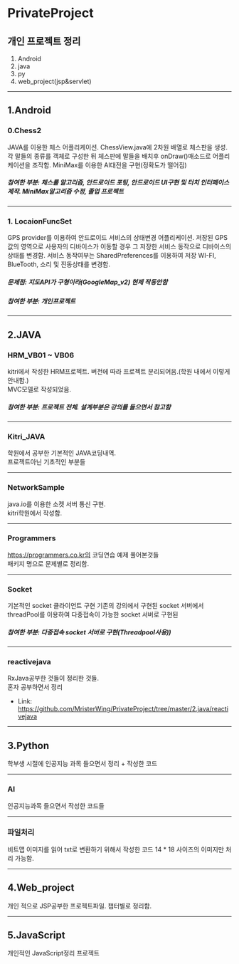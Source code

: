 PrivateProject
===
개인 프로젝트 정리
---
1. Android
2. java
3. py
4. web_project(jsp&servlet)
---
1.Android
---
### 0.Chess2
JAVA를 이용한 체스 어플리케이션.
ChessView.java에 2차원 배열로 체스판을 생성. 각 말들의 종류를 객체로 구성한 뒤 체스판에 말들을 배치후 onDraw()매소드로 어플리케이션을 조작함.
MiniMax를 이용한 AI대전을 구현(정확도가 떨어짐)

##### 참여한 부분: 체스룰 알고리즘, 안드로이드 포팅, 안드로이드 UI구현 및 터치 인터페이스 제작. MiniMax알고리즘 수정, 졸업 프로젝트
---
### 1. LocaionFuncSet
GPS provider를 이용하여 안드로이드 서비스의 상태변경 어플리케이션.
저장된 GPS값의 영역으로 사용자의 디바이스가 이동할 경우 그 저장한 서비스 동작으로 디바이스의 상태를 변경함.
서비스 동작여부는 SharedPreferences를 이용하여 저장
WI-FI, BlueTooth, 소리 및 진동상태를 변경함.

##### 문제점: 지도API가 구형이라(GoogleMap_v2) 현제 작동안함
##### 참여한 부분: 개인프로젝트
---
2.JAVA
---
### HRM_VB01 ~ VB06
kitri에서 작성한 HRM프로젝트. 버전에 따라 프로젝트 분리되어음.(학원 내에서 이렇게 안내함.)  
MVC모델로 작성되었음.

##### 참여한 부분: 프로젝트 전체. 설계부분은 강의를 들으면서 참고함
---
### Kitri_JAVA
학원에서 공부한 기본적인 JAVA코딩내역.  
프로젝트아닌 기초적인 부분들

---
### NetworkSample
java.io를 이용한 소켓 서버 통신 구현.  
kitri학원에서 작성함.

---
### Programmers
https://programmers.co.kr의 코딩연습 예제 풀어본것들  
패키지 명으로 문제별로 정리함.

---
### Socket
기본적인 socket 클라이언트 구현
기존의 강의에서 구현된 socket 서버에서 threadPool를 이용하여 다중접속이 가능한 socket 서버로 구현된

##### 참여한 부분: 다중접속 socket 서버로 구현(Threadpool사용))
---
### reactivejava
RxJava공부한 것들이 정리한 것들.  
혼자 공부하면서 정리  
* Link: https://github.com/MristerWing/PrivateProject/tree/master/2.java/reactivejava

---
3.Python
---
학부생 시절에 인공지능 과목 들으면서 정리 + 작성한 코드  

---
### AI
인공지능과목 들으면서 작성한 코드들  

---
### 파일처리
비트맵 이미지를 읽어 txt로 변환하기 위해서 작성한 코드  14 * 18 사이즈의 이미지만 처리 가능함.

---
4.Web_project
---
개인 적으로 JSP공부한 프로젝트파일. 챕터별로 정리함.

---
5.JavaScript
---
개인적인 JavaScript정리 프로젝트

